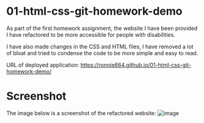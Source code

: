 # 01-html-css-git-homework-demo

As part of the first homework assignment, the website I have been provided I have refactored to be more accessible for people with disabilities. 

I have also made changes in the CSS and HTML files, I have removed a lot of bloat and tried to condense the code to be more simple and easy to read.

URL of deployed application: https://ronnie664.github.io/01-html-css-git-homework-demo/

# Screenshot

The image below is a screenshot of the refactored website:
![image](https://user-images.githubusercontent.com/112840713/190944563-5b038c87-65af-4ead-a772-08c3d9d8f0e3.png)
